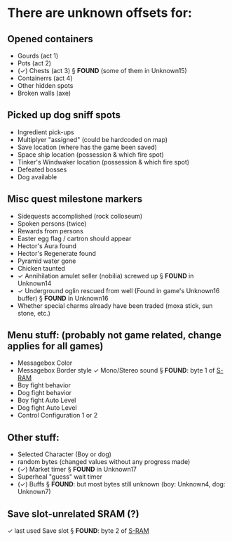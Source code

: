 ﻿# There are unknown offsets for:

## Opened containers
* Gourds (act 1)
* Pots (act 2)
* (✓) Chests (act 3) § **FOUND** (some of them in Unknown15)
* Containerrs (act 4)
* Other hidden spots
* Broken walls (axe)

## Picked up dog sniff spots
* Ingredient pick-ups
* Multiplyer "assigned" (could be hardcoded on map)
* Save location (where has the game been saved)
* Space ship location (possession & which fire spot)
* Tinker's Windwaker location  (possession & which fire spot)
* Defeated bosses
* Dog available

## Misc quest milestone markers
* Sidequests accomplished (rock colloseum)
* Spoken persons (twice)
* Rewards from persons
* Easter egg flag / cartron should appear
* Hector's Aura found
* Hector's Regenerate found
* Pyramid water gone
* Chicken taunted
* ✓ Annihilation amulet seller (nobilia) screwed up § **FOUND** in Unknown14
* ✓ Underground oglin rescued from well (Found in game's Unknown16 buffer) § **FOUND** in Unknown16
* Whether special charms already have been traded (moxa stick, sun stone, etc.)

## Menu stuff: (probably not game related, change applies for all games)
* Messagebox Color
* Messagebox Border style
✓ Mono/Stereo sound § **FOUND**: byte 1 of [S-RAM](sram.md)
* Boy fight behavior
* Dog fight behavior
* Boy fight Auto Level
* Dog fight Auto Level
* Control Configuration 1 or 2

## Other stuff:
* Selected Character (Boy or dog)
* random bytes (changed values without any progress made)
* (✓) Market timer § **FOUND** in Unknown17
* Superheal "guess" wait timer
* (✓) Buffs § **FOUND**: but most bytes still unknown (boy: Unknown4, dog: Unknown7)

## Save slot-unrelated SRAM (?)
✓ last used Save slot § **FOUND**: byte 2 of [S-RAM](sram.md)

